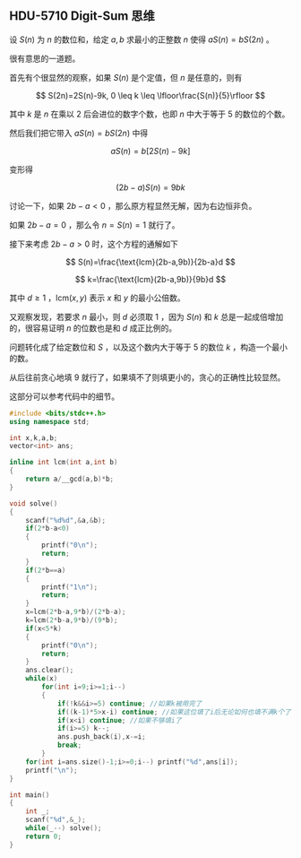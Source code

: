 ## HDU-5710 Digit-Sum 思维

设 $S(n)$ 为 $n$ 的数位和，给定 $a,b$ 求最小的正整数 $n$ 使得 $aS(n)=bS(2n)$ 。

很有意思的一道题。

首先有个很显然的观察，如果 $S(n)$ 是个定值，但 $n$ 是任意的，则有

$$
S(2n)=2S(n)-9k, 0 \leq k \leq \lfloor\frac{S(n)}{5}\rfloor
$$

其中 $k$ 是 $n$ 在乘以 $2$ 后会进位的数字个数，也即 $n$ 中大于等于 $5$ 的数位的个数。

然后我们把它带入 $aS(n)=bS(2n)$ 中得

$$
aS(n)=b[2S(n)-9k]
$$

变形得

$$
(2b-a)S(n)=9bk
$$

讨论一下，如果 $2b-a \lt 0$ ，那么原方程显然无解，因为右边恒非负。

如果 $2b-a=0$ ，那么令 $n=S(n)=1$ 就行了。

接下来考虑 $2b-a \gt 0$ 时，这个方程的通解如下

$$
S(n)=\frac{\text{lcm}(2b-a,9b)}{2b-a}d
$$

$$
k=\frac{\text{lcm}(2b-a,9b)}{9b}d
$$

其中 $d \geq 1$ ，$\text{lcm}(x,y)$ 表示 $x$ 和 $y$ 的最小公倍数。

又观察发现，若要求 $n$ 最小，则 $d$ 必须取 $1$ ，因为 $S(n)$ 和 $k$ 总是一起成倍增加的，很容易证明 $n$ 的位数也是和 $d$ 成正比例的。

问题转化成了给定数位和 $S$ ，以及这个数内大于等于 $5$ 的数位 $k$ ，构造一个最小的数。

从后往前贪心地填 $9$ 就行了，如果填不了则填更小的，贪心的正确性比较显然。

这部分可以参考代码中的细节。

```cpp
#include <bits/stdc++.h>
using namespace std;

int x,k,a,b;
vector<int> ans;

inline int lcm(int a,int b)
{
    return a/__gcd(a,b)*b;
}

void solve()
{
    scanf("%d%d",&a,&b);
    if(2*b-a<0)
    {
        printf("0\n");
        return;
    }
    if(2*b==a)
    {
        printf("1\n");
        return;
    }
    x=lcm(2*b-a,9*b)/(2*b-a);
    k=lcm(2*b-a,9*b)/(9*b);
    if(x<5*k)
    {
        printf("0\n");
        return;
    }
    ans.clear();
    while(x)
        for(int i=9;i>=1;i--)
        {
            if(!k&&i>=5) continue; //如果k被用完了
            if((k-1)*5>x-i) continue; //如果这位填了i后无论如何也填不满k个了
            if(x<i) continue; //如果不够填i了
            if(i>=5) k--;
            ans.push_back(i),x-=i;
            break;
        }
    for(int i=ans.size()-1;i>=0;i--) printf("%d",ans[i]);
    printf("\n");
}

int main()
{
    int _;
    scanf("%d",&_);
    while(_--) solve();
    return 0;
}
```